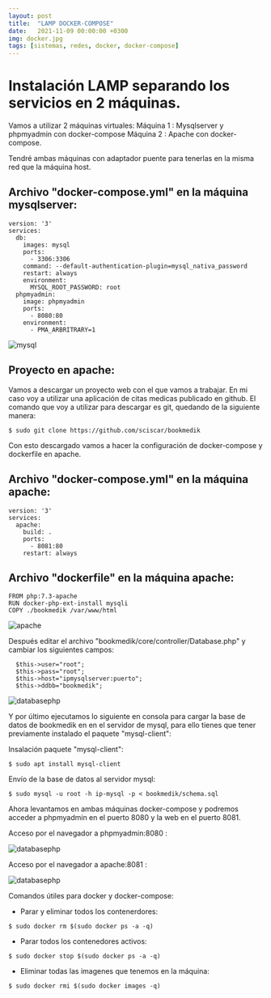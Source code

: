 ```yaml
---
layout: post
title:  "LAMP DOCKER-COMPOSE"
date:   2021-11-09 00:00:00 +0300
img: docker.jpg
tags: [sistemas, redes, docker, docker-compose]
---
```

# Instalación LAMP separando los servicios en 2 máquinas.

Vamos a utilizar 2 máquinas virtuales:
Máquina 1 : Mysqlserver y phpmyadmin con docker-compose
Máquina 2 : Apache con docker-compose.

Tendré ambas máquinas con adaptador puente para tenerlas en la misma red que la máquina host.

## Archivo "docker-compose.yml" en la máquina mysqlserver:

```code
version: '3'
services:
  db:
    images: mysql
    ports:
      - 3306:3306
    command: --default-authentication-plugin=mysql_nativa_password
    restart: always
    environment:
      MYSQL_ROOT_PASSWORD: root
  phpmyadmin:
    image: phpmyadmin
    ports:
      - 8080:80
    environment:
      - PMA_ARBRITRARY=1
```

![mysql](https://github.com/jloopez/jloopez.github.io/blob/master/assets/img/mysql.jpg?raw=true)

## Proyecto en apache:

Vamos a descargar un proyecto web con el que vamos a trabajar. En mi caso voy a utilizar una aplicación de citas medicas publicado en github. El comando que voy a utilizar para descargar es git, quedando de la siguiente manera:

```code
$ sudo git clone https://github.com/sciscar/bookmedik
```
Con esto descargado vamos a hacer la configuración de docker-compose y dockerfile en apache.

## Archivo "docker-compose.yml" en la máquina apache:

```code
version: '3'
services:
  apache:
    build: .
    ports:
      - 8081:80
    restart: always
```

## Archivo "dockerfile" en la máquina apache:

```code
FROM php:7.3-apache
RUN docker-php-ext-install mysqli
COPY ./bookmedik /var/www/html
```

![apache](https://github.com/jloopez/jloopez.github.io/blob/master/assets/img/apache.png?raw=true)

Después editar el archivo "bookmedik/core/controller/Database.php" y cambiar los siguientes campos:

```code
  $this->user="root";
  $this->pass="root";
  $this->host="ipmysqlserver:puerto";
  $this->ddbb="bookmedik";
```

![databasephp](https://github.com/jloopez/jloopez.github.io/blob/master/assets/img/databasephp.png?raw=true)

Y por último ejecutamos lo siguiente en consola para cargar la base de datos de bookmedik en en el servidor de mysql, para ello tienes que tener previamente instalado el paquete "mysql-client":

Insalación paquete "mysql-client":

```code
$ sudo apt install mysql-client
```

Envío de la base de datos al servidor mysql:

```code
$ sudo mysql -u root -h ip-mysql -p < bookmedik/schema.sql
```

Ahora levantamos en ambas máquinas docker-compose y podremos acceder a phpmyadmin en el puerto 8080 y la web en el puerto 8081.

Acceso por el navegador a phpmyadmin:8080 :

![databasephp](https://github.com/jloopez/jloopez.github.io/blob/master/assets/img/phpmyadmin.png?raw=true)

Acceso por el navegador a apache:8081 :

![databasephp](https://github.com/jloopez/jloopez.github.io/blob/master/assets/img/bookmedik.png?raw=true)

Comandos útiles para docker y docker-compose:

- Parar y eliminar todos los contenerdores: 
```code
$ sudo docker rm $(sudo docker ps -a -q)
```
- Parar todos los contenedores activos: 
```code
$ sudo docker stop $(sudo docker ps -a -q)
```
- Eliminar todas las imagenes que tenemos en la máquina: 
```code
$ sudo docker rmi $(sudo docker images -q)
```



